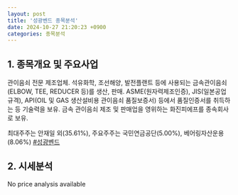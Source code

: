 ```yaml
---
layout: post
title: '성광벤드 종목분석'
date: 2024-10-27 21:20:23 +0900
categories: 종목분석
---
```


## 1. 종목개요 및 주요사업

관이음쇠 전문 제조업체. 석유화학, 조선해양, 발전플랜트 등에 사용되는 금속관이음쇠(ELBOW, TEE, REDUCER 등)를 생산, 판매. ASME(원자력제조인증), JIS(일본공업규격), API(OIL 및 GAS 생산설비용 관이음쇠 품질보증서) 등에서 품질인증서를 취득하는 등 기술력을 보유. 금속 관이음쇠 제조 및 판매업을 영위하는 화진피에프를 종속회사로 보유.

최대주주는 안재일 외(35.61%), 주요주주는 국민연금공단(5.00%), 베어링자산운용(8.06%)
[#성광벤드](#)

## 2. 시세분석

No price analysis available
